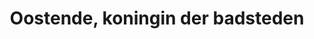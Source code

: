---
group:      activity
location:   51.228225, 2.915357
ranking:    2
images:      
    - /img/activity/oostende-station.jpg
link:       http://oostende.be
subgroups:  
    - daguitstap
    - shopping
title:      Oostende, koningin der badsteden
caption:    flaneren
---